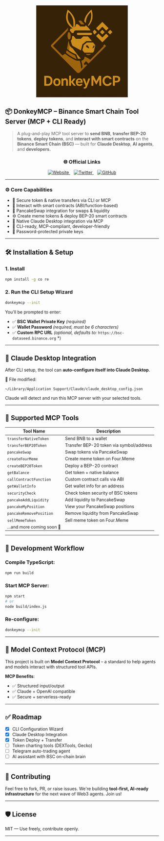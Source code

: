 <p align="center">
  <img src="donkeymcp.png" alt="donkeymcp Logo" width="300"/>
</p>

## 📦 DonkeyMCP – Binance Smart Chain Tool Server (MCP + CLI Ready)

> A plug-and-play MCP tool server to **send BNB**, **transfer BEP-20 tokens**, **deploy tokens**, and **interact with smart contracts** on the **Binance Smart Chain (BSC)** — built for **Claude Desktop**, **AI agents**, and **developers.**

<div align="center">
  <h3>🌐 Official Links</h3>
  <a href="https://donkeymcp.fun/" target="_blank">
    <img src="https://img.shields.io/badge/🌍_Website-donkeymcp.fun-blue?style=for-the-badge" alt="Website" />
  </a>
  &nbsp;&nbsp;
  <a href="https://x.com/DonkeyMCP" target="_blank">
    <img src="https://img.shields.io/badge/𝕏_Twitter-@DonkeyMCP-black?style=for-the-badge" alt="Twitter" />
  </a>
  &nbsp;&nbsp;
  <a href="https://github.com/DonkeyMCP/DonkeyMCP" target="_blank">
    <img src="https://img.shields.io/badge/💻_GitHub-DonkeyMCP/DonkeyMCP-green?style=for-the-badge" alt="GitHub" />
  </a>
</div>

---

### ⚙️ Core Capabilities

- 🔐 Secure token & native transfers via CLI or MCP
- 🧱 Interact with smart contracts (ABI/function-based)
- 🔄 PancakeSwap integration for swaps & liquidity
- ⚙️ Create meme tokens & deploy BEP-20 smart contracts
- 🧠 Native Claude Desktop integration via MCP
- 🔧 CLI-ready, MCP-compliant, developer-friendly
- 🔑 Password-protected private keys

---

## 🛠 Installation & Setup

### 1. Install

```bash
npm install -g co re
```

### 2. Run the CLI Setup Wizard

```bash
donkeymcp --init
```

You'll be prompted to enter:

- ✅ **BSC Wallet Private Key** _(required)_
- ✅ **Wallet Password** _(required, must be 6 characters)_
- ✅ **Custom RPC URL** _(optional, defaults to:_ `https://bsc-dataseed.binance.org` \*)

---

## 🧠 Claude Desktop Integration

After CLI setup, the tool can **auto-configure itself into Claude Desktop**.

📍 File modified:

```
~/Library/Application Support/Claude/claude_desktop_config.json
```

Claude will detect and run this MCP server with your selected tools.

---

## 🔨 Supported MCP Tools

| Tool Name                  | Description                              |
| -------------------------- | ---------------------------------------- |
| `transferNativeToken`      | Send BNB to a wallet                     |
| `transferBEP20Token`       | Transfer BEP-20 token via symbol/address |
| `pancakeSwap`              | Swap tokens via PancakeSwap              |
| `createFourMeme`           | Create meme token on Four.Meme           |
| `createBEP20Token`         | Deploy a BEP-20 contract                 |
| `getBalance`               | Get token + native balance               |
| `callContractFunction`     | Custom contract calls via ABI            |
| `getWalletInfo`            | Get wallet info for an address           |
| `securityCheck`            | Check token security of BSC tokens       |
| `pancakeAddLiquidity`      | Add liquidity to PancakeSwap             |
| `pancakeMyPosition`        | View your PancakeSwap positions          |
| `pancakeRemovePosition`    | Remove liquidity from PancakeSwap        |
| `sellMemeToken`            | Sell meme token on Four.Meme             |
| ...and more coming soon 🔧 |

---

## 🧪 Development Workflow

### Compile TypeScript:

```bash
npm run build
```

### Start MCP Server:

```bash
npm start
# or
node build/index.js
```

### Re-configure:

```bash
donkeymcp --init
```

---

## 📘 Model Context Protocol (MCP)

This project is built on **Model Context Protocol** – a standard to help agents and models interact with structured tool APIs.

**MCP Benefits**:

- ✅ Structured input/output
- ✅ Claude + OpenAI compatible
- ✅ Secure + serverless-ready

---

## ✅ Roadmap

- [x] CLI Configuration Wizard
- [x] Claude Desktop Integration
- [x] Token Deploy + Transfer
- [ ] Token charting tools (DEXTools, Gecko)
- [ ] Telegram auto-trading agent
- [ ] AI assistant with BSC on-chain brain

---

## 🤝 Contributing

Feel free to fork, PR, or raise issues.
We're building **tool-first, AI-ready infrastructure** for the next wave of Web3 agents. Join us!

---

## 🛡️ License

MIT — Use freely, contribute openly.

---
